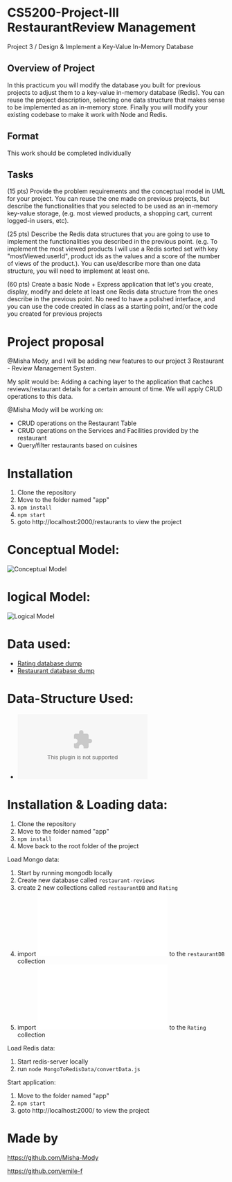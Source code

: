 # CS5200-Project-III RestaurantReview Management
Project 3 / Design & Implement a Key-Value In-Memory Database

## Overview of Project
In this practicum you will modify the database you built for previous projects to adjust them to a key-value in-memory database (Redis). You can reuse the project description, selecting one data structure that makes sense to be implemented as an in-memory store. Finally you will modify your existing codebase to make it work with Node and Redis.

## Format
This work should be completed individually

## Tasks
(15 pts) Provide the problem requirements and the conceptual model in UML for your project. You can reuse the one made on previous projects, but describe the functionalities that you selected to be used as an in-memory key-value storage, (e.g. most viewed products, a shopping cart, current logged-in users, etc).

(25 pts) Describe the Redis data structures that you are going to use to implement the functionalities you described in the previous point. (e.g. To implement the most viewed products I will use a Redis sorted set with key "mostViewed:userId", product ids as the values and a score of the number of views of the product.). You can use/describe more than one data structure, you will need to implement at least one.

(60 pts) Create a basic Node + Express application that let's you create, display, modify and delete at least one Redis data structure from the ones describe in the previous point. No need to have a polished interface, and you can use the code created in class as a starting point, and/or the code you created for previous projects

# Project proposal

@Misha Mody, and I will be adding new features to our project 3 Restaurant - Review Management System.

My split would be:
Adding a caching layer to the application that caches reviews/restaurant details for a certain amount of time. We will apply CRUD operations to this data.

@Misha Mody  will be working on:
- CRUD operations on the Restaurant Table
- CRUD operations on the Services and Facilities provided by the restaurant
- Query/filter restaurants based on cuisines

# Installation

1) Clone the repository 
2) Move to the folder named "app"
3) `npm install`
4) `npm start`
5) goto  http://localhost:2000/restaurants  to view the project

# Conceptual Model:

![Conceptual Model](./diagrams/UML.png)

# logical Model:

![Logical Model](./diagrams/ERD.png)

# Data used:

- [Rating database dump](./db/rating.json)
- [Restaurant database dump](./db/restaurant.json)

# Data-Structure Used:
- ![Data Structure](./datastructures/ds.docx)

# Installation & Loading data:

1) Clone the repository 
2) Move to the folder named "app"
3) `npm install`
4) Move back to the root folder of the project

Load Mongo data:

1) Start by running mongodb locally
2) Create new database called `restaurant-reviews`
3) create 2 new collections called `restaurantDB` and `Rating`
4) import ![restaurantsDB](./db/restaurant.json) to the `restaurantDB` collection
4) import ![Rating](./db/rating.json) to the `Rating` collection

Load Redis data:

1) Start redis-server locally
2) run `node MongoToRedisData/convertData.js`

Start application:

1) Move to the folder named "app"
2) `npm start`
3) goto  http://localhost:2000/  to view the project

# Made by
https://github.com/Misha-Mody

https://github.com/emile-f
